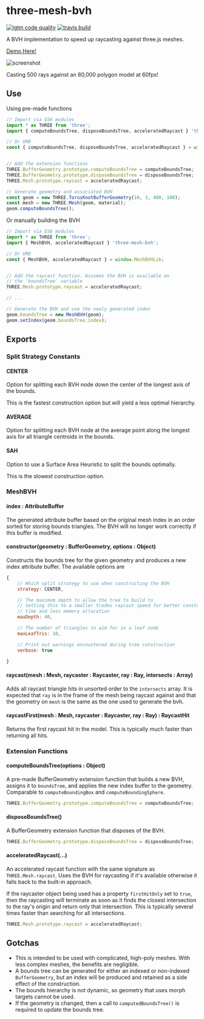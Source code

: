# three-mesh-bvh

[![lgtm code quality](https://img.shields.io/lgtm/grade/javascript/g/gkjohnson/three-mesh-bvh.svg?style=flat-square&label=code-quality)](https://lgtm.com/projects/g/gkjohnson/three-mesh-bvh/)
[![travis build](https://img.shields.io/travis/gkjohnson/three-mesh-bvh.svg?style=flat-square)](https://travis-ci.org/gkjohnson/three-mesh-bvh)

A BVH implementation to speed up raycasting against three.js meshes.

[Demo Here!](https://gkjohnson.github.io/three-mesh-bvh/example/bundle/boundsTree.html)

![screenshot](./docs/example-sm.gif)

Casting 500 rays against an 80,000 polygon model at 60fps!

## Use

Using pre-made functions

```js
// Import via ES6 modules
import * as THREE from 'three';
import { computeBoundsTree, disposeBoundsTree, acceleratedRaycast } 'three-mesh-bvh';

// Or UMD
const { computeBoundsTree, disposeBoundsTree, acceleratedRaycast } = window.MeshBVHLib;


// Add the extension functions
THREE.BufferGeometry.prototype.computeBoundsTree = computeBoundsTree;
THREE.BufferGeometry.prototype.disposeBoundsTree = disposeBoundsTree;
THREE.Mesh.prototype.raycast = acceleratedRaycast;

// Generate geometry and associated BVH
const geom = new THREE.TorusKnotBufferGeometry(10, 3, 400, 100);
const mesh = new THREE.Mesh(geom, material);
geom.computeBoundsTree();
```

Or manually building the BVH

```js
// Import via ES6 modules
import * as THREE from 'three';
import { MeshBVH, acceleratedRaycast } 'three-mesh-bvh';

// Or UMD
const { MeshBVH, acceleratedRaycast } = window.MeshBVHLib;


// Add the raycast function. Assumes the BVH is available on
// the `boundsTree` variable
THREE.Mesh.prototype.raycast = acceleratedRaycast;

// ...

// Generate the BVH and use the newly generated index
geom.boundsTree = new MeshBVH(geom);
geom.setIndex(geom.boundsTree.index);
```

## Exports
### Split Strategy Constants
#### CENTER

Option for splitting each BVH node down the center of the longest axis of the bounds.

This is the fastest construction option but will yield a less optimal hierarchy.

#### AVERAGE

Option for splitting each BVH node at the average point along the longest axis for all triangle centroids in the bounds.

#### SAH

Option to use a Surface Area Heuristic to split the bounds optimally.

This is the slowest construction option.

### MeshBVH

#### index : AttributeBuffer

The generated attribute buffer based on the original mesh index in an order sorted for storing bounds triangles. The BVH will no longer work correctly if this buffer is modified.

#### constructor(geometry : BufferGeometry, options : Object)

Constructs the bounds tree for the given geometry and produces a new index attribute buffer. The available options are

```js
{
    // Which split strategy to use when constructing the BVH
    strategy: CENTER,

    // The maximum depth to allow the tree to build to
    // Setting this to a smaller trades raycast speed for better construction
    // time and less memory allocation
    maxDepth: 40,

    // The number of triangles to aim for in a leaf node
	maxLeafTris: 10,

	// Print out warnings encountered during tree construction
	verbose: true

}
```

#### raycast(mesh : Mesh, raycaster : Raycaster, ray : Ray, intersects : Array)

Adds all raycast triangle hits in unsorted order to the `intersects` array. It is expected that `ray` is in the frame of the mesh being raycast against and that the geometry on `mesh` is the same as the one used to generate the bvh.

#### raycastFirst(mesh : Mesh, raycaster : Raycaster, ray : Ray) : RaycastHit

Returns the first raycast hit in the model. This is typically much faster than returning all hits.

### Extension Functions
#### computeBoundsTree(options : Object)

A pre-made BufferGeometry extension function that builds a new BVH, assigns it to `boundsTree`, and applies the new index buffer to the geometry. Comparable to `computeBoundingBox` and `computeBoundingSphere`.

```js
THREE.BufferGeometry.prototype.computeBoundsTree = computeBoundsTree;
```

#### disposeBoundsTree()

A BufferGeometry extension function that disposes of the BVH.

```js
THREE.BufferGeometry.prototype.disposeBoundsTree = disposeBoundsTree;
```

#### acceleratedRaycast(...)

An accelerated raycast function with the same signature as `THREE.Mesh.raycast`. Uses the BVH for raycasting if it's available otherwise it falls back to the built-in approach.

If the raycaster object being used has a property `firstHitOnly` set to `true`, then the raycasting will terminate as soon as it finds the closest intersection to the ray's origin and return only that intersection. This is typically several times faster than searching for all intersections.

```js
THREE.Mesh.prototype.raycast = acceleratedRaycast;
```

## Gotchas

- This is intended to be used with complicated, high-poly meshes. With less complex meshes, the benefits are negligible.
- A bounds tree can be generated for either an indexed or non-indexed `BufferGeometry`, but an index will
  be produced and retained as a side effect of the construction.
- The bounds hierarchy is _not_ dynamic, so geometry that uses morph targets cannot be used.
- If the geometry is changed, then a call to `computedBoundsTree()` is required to update the bounds tree.
